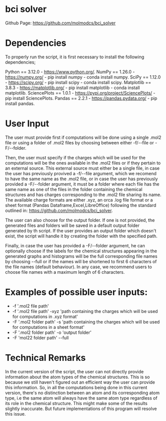 # bci solver

Github Page: https://github.com/molmodcs/bci_solver

# Dependencies 

To properly run the script, it is first necessary to install the following dependencies;

Python == 3.12.0 - https://www.python.org/.
NumPy ==  1.26.0 - https://numpy.org/ - pip install numpy - conda install numpy.
SciPy == 1.12.0 - https://scipy.org/ - pip install scipy - conda install scipy.
Matplotlib == 3.8.3 - https://matplotlib.org/ - pip install matplotlib - conda install matplotlib.
SciencePlots == 1.0.1 - https://pypi.org/project/SciencePlots/ - pip install SciencePlots.
Pandas == 2.2.1 - https://pandas.pydata.org/ - pip install pandas.

# User Input

The user must provide first if computations will be done using a single .mol2 file or using a folder of .mol2 files by choosing between either -f/--file or -F/--folder. 

Then, the user must specify if the charges which will be used for the computations will be the ones available in the .mol2 files or if they pertain to an external source. This external source must either be a single file, in case the user has previously provived a -f/--file argument, which we recomend to have the same name as the .mol2 file, or in case the user has previously provided a -F/--folder argument, it must be a folder where each file has the same name as one of the files in the folder containing the chemical structures and has charges corresponding to the .mol2 file sharing its name. The available charge formats are either .xyz, an orca .log file format or a sheet format (Pandas Dataframe,Excel,LibreOffice) following the standard outlined in: https://github.com/molmodcs/bci_solver.

The user can also choose for the output folder. If one is not provided, the generated files and folders will be saved in a default output folder generated by th script. If the user provides an output folder which doesn't exist, the script will handle it by creating the folder with the specified path.

Finally, in case the user has provided a -F/--folder argument, he can optionally choose if the labels for the chemical structures appearing in the generated graphs and histograms will be the full corresponding file names by choosing --full or if the names will be shortened to first 6 characters of the file names (default behaviour). In any case, we recommend users to choose file names with a maximum length of 6 characters.

# Examples of possible user inputs:

* -f '.mol2 file path' 
* -f '.mol2 file path' -xyz 'path containing the charges which will be used for computations in .xyz format'
* -F '.mol2 folder path' -s 'path containing the charges which will be used for computations in a sheet format'
* -F '.mol2 folder path' -o 'output folder'
* -F 'mol22 folder path' --full

# Technical Remarks

In the current version of the script, the user can not directly provide information about the atom types of the chemical structures. This is so because we still haven't figured out an efficient way the user can provide this information. So, in all the computations being done in this current version, there's no distinction between an atom and its corresponding atom type, i.e the same atom will always have the same atom type regardless of its role in the chemical structure. This might make some of the results slightly inaccurate. But future implementations of this program will resolve this issue.
